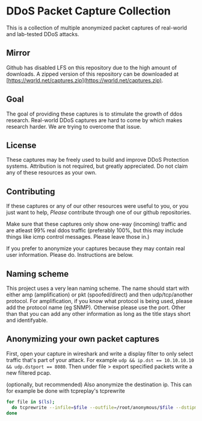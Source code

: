 # DDoS Packet Capture Collection

This is a collection of multiple anonymized packet captures of real-world and lab-tested DDoS attacks.

## Mirror
Github has disabled LFS on this repository due to the high amount of downloads. A zipped version of this repository can be downloaded at [https://wqrld.net/captures.zip](https://wqrld.net/captures.zip).

## Goal
The goal of providing these captures is to stimulate the growth of ddos research. 
Real-world DDoS captures are hard to come by which makes research harder.
We are trying to overcome that issue.


## License
These captures may be freely used to build and improve DDoS Protection systems. 
Attribution is not required, but greatly appreciated. Do not claim any of these resources as your own.


## Contributing
If these captures or any of our other resources were useful to you, or you just want to help, *Please* contribute through one of our github repositories.

Make sure that these captures only show one-way (incoming) traffic and are atleast 99% real ddos traffic 
(preferably 100%, but this may include things like icmp control messages. Please leave those in.)

If you prefer to anonymize your captures because they may contain real user information. Please do. 
Instructions are below.

## Naming scheme
This project uses a very lean naming scheme. The name should start with either amp (amplification) or pkt (spoofed/direct) and then udp/tcp/another protocol. 
For amplification, if you know what protocol is being used, please add the protocol name (eg SNMP). Otherwise please use the port. Other than that you can add any other information as long as the title stays short and identifyable. 


## Anonymizing your own packet captures
First, open your capture in wireshark and write a display filter to only select traffic that's part of your attack.
For example `udp && ip.dst == 10.10.10.10 && udp.dstport == 8080`. Then under file > export specified packets write a new filtered pcap.

(optionally, but recommended) Also anonymize the destination ip. This can for example be done with tcpreplay's tcprewrite
```bash
for file in $(ls);
  do tcprewrite --infile=$file --outfile=/root/anonymous/$file --dstipmap=0.0.0.0/0:10.10.10.10;
done
```

